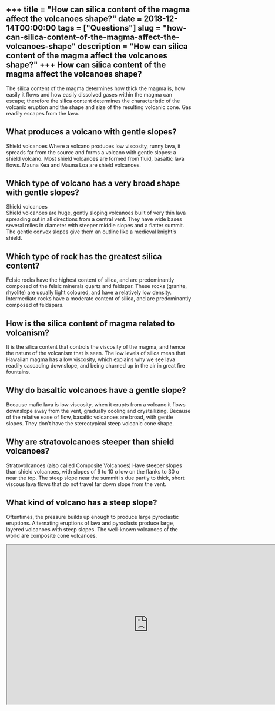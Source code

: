 +++
title = "How can silica content of the magma affect the volcanoes shape?"
date = 2018-12-14T00:00:00
tags = ["Questions"]
slug = "how-can-silica-content-of-the-magma-affect-the-volcanoes-shape"
description = "How can silica content of the magma affect the volcanoes shape?"
+++
How can silica content of the magma affect the volcanoes shape?
---------------------------------------------------------------

The silica content of the magma determines how thick the magma is, how easily it flows and how easily dissolved gases within the magma can escape; therefore the silica content determines the characteristic of the volcanic eruption and the shape and size of the resulting volcanic cone. Gas readily escapes from the lava.

What produces a volcano with gentle slopes?
-------------------------------------------

Shield volcanoes Where a volcano produces low viscosity, runny lava, it spreads far from the source and forms a volcano with gentle slopes: a shield volcano. Most shield volcanoes are formed from fluid, basaltic lava flows. Mauna Kea and Mauna Loa are shield volcanoes.

Which type of volcano has a very broad shape with gentle slopes?
----------------------------------------------------------------

Shield volcanoes  
Shield volcanoes are huge, gently sloping volcanoes built of very thin lava spreading out in all directions from a central vent. They have wide bases several miles in diameter with steeper middle slopes and a flatter summit. The gentle convex slopes give them an outline like a medieval knight’s shield.

Which type of rock has the greatest silica content?
---------------------------------------------------

Felsic rocks have the highest content of silica, and are predominantly composed of the felsic minerals quartz and feldspar. These rocks (granite, rhyolite) are usually light coloured, and have a relatively low density. Intermediate rocks have a moderate content of silica, and are predominantly composed of feldspars.

How is the silica content of magma related to volcanism?
--------------------------------------------------------

It is the silica content that controls the viscosity of the magma, and hence the nature of the volcanism that is seen. The low levels of silica mean that Hawaiian magma has a low viscosity, which explains why we see lava readily cascading downslope, and being churned up in the air in great fire fountains.

Why do basaltic volcanoes have a gentle slope?
----------------------------------------------

Because mafic lava is low viscosity, when it erupts from a volcano it flows downslope away from the vent, gradually cooling and crystallizing. Because of the relative ease of flow, basaltic volcanoes are broad, with gentle slopes. They don’t have the stereotypical steep volcanic cone shape.

Why are stratovolcanoes steeper than shield volcanoes?
------------------------------------------------------

Stratovolcanoes (also called Composite Volcanoes) Have steeper slopes than shield volcanoes, with slopes of 6 to 10 o low on the flanks to 30 o near the top. The steep slope near the summit is due partly to thick, short viscous lava flows that do not travel far down slope from the vent.

What kind of volcano has a steep slope?
---------------------------------------

Oftentimes, the pressure builds up enough to produce large pyroclastic eruptions. Alternating eruptions of lava and pyroclasts produce large, layered volcanoes with steep slopes. The well-known volcanoes of the world are composite cone volcanoes.

<iframe allow="accelerometer; autoplay; clipboard-write; encrypted-media; gyroscope; picture-in-picture" allowfullscreen="" class="__youtube_prefs__  epyt-is-override  no-lazyload" data-no-lazy="1" data-origheight="433" data-origwidth="770" data-skipgform_ajax_framebjll="" height="433" id="_ytid_68745" loading="lazy" src="https://www.youtube.com/embed/2iaqE0xmsHI?enablejsapi=1&autoplay=0&cc_load_policy=0&cc_lang_pref=&iv_load_policy=1&loop=0&modestbranding=0&rel=1&fs=1&playsinline=0&autohide=2&theme=dark&color=red&controls=1&" title="YouTube player" width="770"></iframe>
